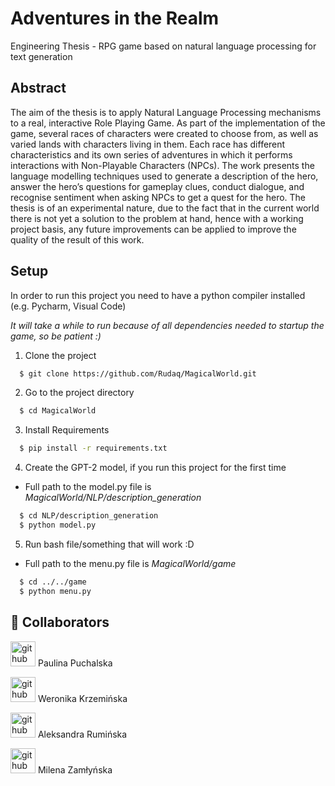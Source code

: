 
# Adventures in the Realm

Engineering Thesis - RPG game based on natural language processing for text generation



## Abstract 
The aim of the thesis is to apply Natural Language Processing mechanisms to a real, interactive Role
Playing Game. As part of the implementation of the game, several races of characters were created to
choose from, as well as varied lands with characters living in them. Each race has different characteristics
and its own series of adventures in which it performs interactions with Non-Playable Characters (NPCs).
The work presents the language modelling techniques used to generate a description of the hero, answer
the hero’s questions for gameplay clues, conduct dialogue, and recognise sentiment when asking NPCs
to get a quest for the hero. The thesis is of an experimental nature, due to the fact that in the current
world there is not yet a solution to the problem at hand, hence with a working project basis, any future
improvements can be applied to improve the quality of the result of this work.



## Setup
In order to run this project you need to have a python compiler installed (e.g. Pycharm, Visual Code)

*It will take a while to run because of all dependencies needed to startup the game, so be patient :)*


1. Clone the project

```bash
  $ git clone https://github.com/Rudaq/MagicalWorld.git
```

2. Go to the project directory

```bash
  $ cd MagicalWorld
```

3. Install Requirements

```bash
  $ pip install -r requirements.txt
```

4. Create the GPT-2 model, if you run this project for the first time
- Full path to the model.py file is *MagicalWorld/NLP/description_generation*
```bash
  $ cd NLP/description_generation
  $ python model.py
```

5. Run bash file/something that will work :D
- Full path to the menu.py file is *MagicalWorld/game* 
```bash
  $ cd ../../game 
  $ python menu.py
```


## 🔗 Collaborators
[<img src='https://cdn.jsdelivr.net/npm/simple-icons@3.0.1/icons/github.svg' alt='github' height='40'>](https://github.com/Rudaq) Paulina Puchalska

[<img src='https://cdn.jsdelivr.net/npm/simple-icons@3.0.1/icons/github.svg' alt='github' height='40'>](https://github.com/KrzeminskaWeronika) Weronika Krzemińska

[<img src='https://cdn.jsdelivr.net/npm/simple-icons@3.0.1/icons/github.svg' alt='github' height='40'>](https://github.com/AleksandraRuminska)  Aleksandra Rumińska

[<img src='https://cdn.jsdelivr.net/npm/simple-icons@3.0.1/icons/github.svg' alt='github' height='40'>](https://github.com/milenzaml)  Milena Zamłyńska
